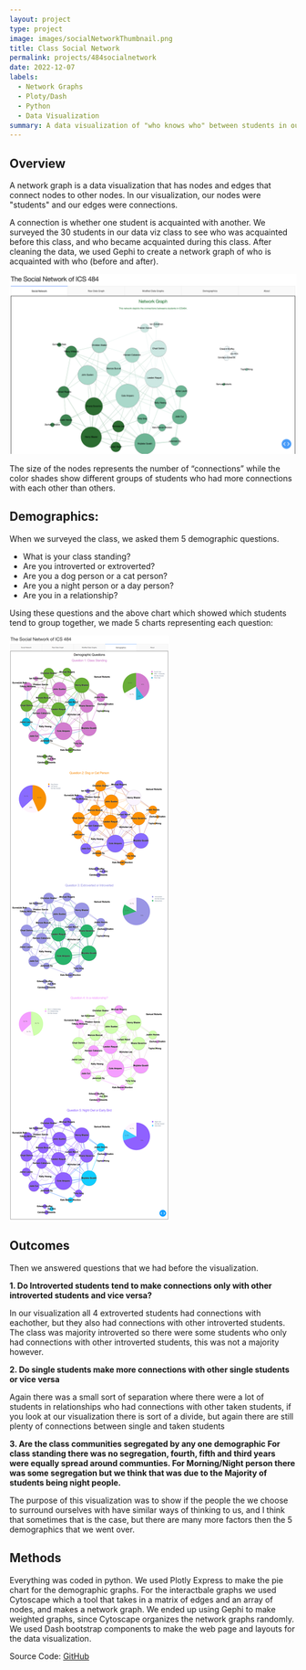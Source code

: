```yaml
---
layout: project
type: project
image: images/socialNetworkThumbnail.png
title: Class Social Network
permalink: projects/484socialnetwork
date: 2022-12-07
labels:
  - Network Graphs
  - Ploty/Dash
  - Python
  - Data Visualization
summary: A data visualization of "who knows who" between students in our data viz class. Includes demographics that show whether like-minded students group together.
---
```




## Overview 

A network graph is a data visualization that has nodes and edges that connect nodes to other nodes. In our visualization, our nodes were "students" and our edges were connections. 

A connection is whether one student is acquainted with another. We surveyed the 30 students in our data viz class to see who was acquainted before this class, and who became acquainted during this class. After cleaning the data, we used Gephi to create a network graph of who is acquainted with who (before and after). 

<img class="ui large rounded image" src="../images/socialNetwork-landing.png">

The size of the nodes represents the number of “connections” while the color shades show different groups of students who had more connections with each other than others. 


## Demographics:

When we surveyed the class, we asked them 5 demographic questions. 

- What is your class standing?
- Are you introverted or extroverted?
- Are you a dog person or a cat person?
- Are you a night person or a day person?
- Are you in a relationship?




Using these questions and the above chart which showed which students tend to group together, we made 5 charts representing each question: 

<img class="ui large rounded image" src="../images/socialNetwork-demographics.png">



## Outcomes

Then we answered questions that we had before the visualization. 

**1. Do Introverted students tend to make connections only with other
introverted students and vice versa?**

In our visualization all 4 extroverted students had connections with
eachother, but they also had connections with other introverted students. The class
was majority introverted so there were some students who only had connections
with other introverted students, this was not a majority however.

**2. Do single students make more connections with other single students or
vice versa**

Again there was a small sort of separation where there were a lot of students
in relationships who had connections with other taken students, if you look
at our visualization there is sort of a divide, but again there are still plenty of
connections between single and taken students

**3. Are the class communities segregated by any one demographic
For class standing there was no segregation, fourth, fifth and third years
were equally spread around communties. For Morning/Night person there was
some segregation but we think that was due to the Majority of students being night
people.**

The purpose of this visualization was to show if the people the we choose to
surround ourselves with have similar ways of thinking to us, and I think that
sometimes that is the case, but there are many more factors then the 5
demographics that we went over.


## Methods 

Everything was coded in python. We used Plotly Express to make the pie chart for the demographic graphs. For the interactbale graphs we used Cytoscape which a tool that takes in a matrix of edges and an array of nodes, and makes a network graph. We ended up using Gephi to make weighted graphs, since Cytoscape organizes the network graphs randomly. We used Dash bootstrap components to make the web page and layouts for the data visualization. 


Source Code: [GitHub](https://github.com/ICS484-Project-3/ICS484-Project-3)






